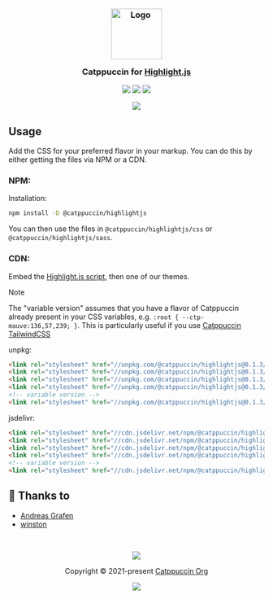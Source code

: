 <h3 align="center">
	<img src="https://raw.githubusercontent.com/catppuccin/catppuccin/main/assets/logos/exports/1544x1544_circle.png" width="100" alt="Logo"/><br/>
	<img src="https://raw.githubusercontent.com/catppuccin/catppuccin/main/assets/misc/transparent.png" height="30" width="0px"/>
	Catppuccin for <a href="https://github.com/highlightjs/highlight.js">Highlight.js</a>
	<img src="https://raw.githubusercontent.com/catppuccin/catppuccin/main/assets/misc/transparent.png" height="30" width="0px"/>
</h3>

<p align="center">
	<a href="https://github.com/catppuccin/highlightjs/stargazers"><img src="https://img.shields.io/github/stars/catppuccin/highlightjs?colorA=363a4f&colorB=b7bdf8&style=for-the-badge"></a>
	<a href="https://github.com/catppuccin/highlightjs/issues"><img src="https://img.shields.io/github/issues/catppuccin/highlightjs?colorA=363a4f&colorB=f5a97f&style=for-the-badge"></a>
	<a href="https://github.com/catppuccin/highlightjs/contributors"><img src="https://img.shields.io/github/contributors/catppuccin/highlightjs?colorA=363a4f&colorB=a6da95&style=for-the-badge"></a>
</p>

<p align="center">
	<img src="https://raw.githubusercontent.com/catppuccin/catppuccin/main/assets/misc/sample.png"/>
</p>

## Usage

Add the CSS for your preferred flavor in your markup. You can do this by either getting the files via NPM or a CDN.

### NPM:

Installation: 
```bash
npm install -D @catppuccin/highlightjs
```

You can then use the files in `@catppuccin/highlightjs/css` or `@catppuccin/highlightjs/sass`.

### CDN:

Embed the [Highlight.js script](https://highlightjs.org/download/), then one of our themes.

> [!NOTE]
> The "variable version" assumes that you have a flavor of Catppuccin already present in your CSS variables, e.g. `:root { --ctp-mauve:136,57,239; }`.
> This is particularly useful if you use [Catppuccin TailwindCSS](https://github.com/catppuccin/tailwindcss)

unpkg:
```html
<link rel="stylesheet" href="//unpkg.com/@catppuccin/highlightjs@0.1.3/css/catppuccin-mocha.css">
<link rel="stylesheet" href="//unpkg.com/@catppuccin/highlightjs@0.1.3/css/catppuccin-macchiato.css">
<link rel="stylesheet" href="//unpkg.com/@catppuccin/highlightjs@0.1.3/css/catppuccin-frappe.css">
<link rel="stylesheet" href="//unpkg.com/@catppuccin/highlightjs@0.1.3/css/catppuccin-latte.css">
<!-- variable version -->
<link rel="stylesheet" href="//unpkg.com/@catppuccin/highlightjs@0.1.3/css/catppuccin.variables.css">
```

jsdelivr:
```html
<link rel="stylesheet" href="//cdn.jsdelivr.net/npm/@catppuccin/highlightjs@0.1.3/css/catppuccin-mocha.css">
<link rel="stylesheet" href="//cdn.jsdelivr.net/npm/@catppuccin/highlightjs@0.1.3/css/catppuccin-macchiato.css">
<link rel="stylesheet" href="//cdn.jsdelivr.net/npm/@catppuccin/highlightjs@0.1.3/css/catppuccin-frappe.css">
<link rel="stylesheet" href="//cdn.jsdelivr.net/npm/@catppuccin/highlightjs@0.1.3/css/catppuccin-latte.css">
<!-- variable version -->
<link rel="stylesheet" href="//cdn.jsdelivr.net/npm/@catppuccin/highlightjs@0.1.3/css/catppuccin.variables.css">
```

## 💝 Thanks to

- [Andreas Grafen](https://github.com/andreasgrafen)
- [winston](https://github.com/nekowinston)

&nbsp;

<p align="center">
	<img src="https://raw.githubusercontent.com/catppuccin/catppuccin/main/assets/footers/gray0_ctp_on_line.svg?sanitize=true" />
</p>

<p align="center">
	Copyright &copy; 2021-present <a href="https://github.com/catppuccin" target="_blank">Catppuccin Org</a>
</p>

<p align="center">
	<a href="https://github.com/catppuccin/catppuccin/blob/main/LICENSE"><img src="https://img.shields.io/static/v1.svg?style=for-the-badge&label=License&message=MIT&logoColor=d9e0ee&colorA=363a4f&colorB=b7bdf8"/></a>
</p>
